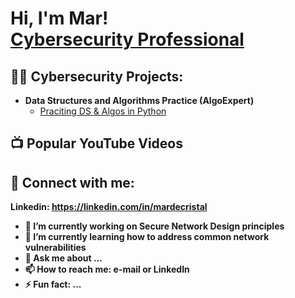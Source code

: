 <h1>Hi, I'm Mar! <br/><a href="https://github.com/mardgonzalez"> <a href="https://www.linkedin.com/in/mardecristal/">Cybersecurity Professional</a>

<h2>👨‍💻 Cybersecurity Projects:</h2>

- <b>Data Structures and Algorithms Practice (AlgoExpert)</b>
  - [Praciting DS & Algos in Python](https://github.com/joshmadakor1/Algorithms-Practice)


<h2>📺 Popular YouTube Videos</h2>



<h2> 🤳 Connect with me:</h2>

<b>    Linkedin: https://linkedin.com/in/mardecristal



- 🔭 I’m currently working on Secure Network Design principles
- 🌱 I’m currently learning how to address common network vulnerabilities
- 💬 Ask me about ...
- 📫 How to reach me: e-mail or LinkedIn
- ⚡ Fun fact: ...
  
